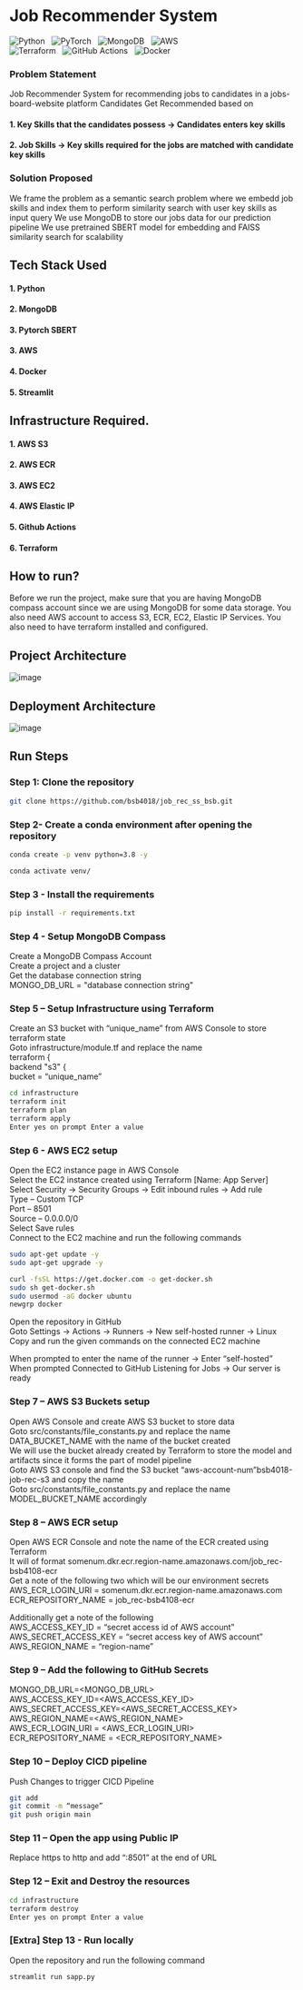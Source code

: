 # Job Recommender System

![Python](https://img.shields.io/badge/python-3670A0?style=for-the-badge&logo=python&logoColor=ffdd54) &nbsp; ![PyTorch](https://img.shields.io/badge/PyTorch-%23EE4C2C.svg?style=for-the-badge&logo=PyTorch&logoColor=white) &nbsp; ![MongoDB](https://img.shields.io/badge/MongoDB-%234ea94b.svg?style=for-the-badge&logo=mongodb&logoColor=white) &nbsp; ![AWS](https://img.shields.io/badge/AWS-%23FF9900.svg?style=for-the-badge&logo=amazon-aws&logoColor=white) &nbsp; <br> ![Terraform](https://img.shields.io/badge/terraform-%235835CC.svg?style=for-the-badge&logo=terraform&logoColor=white) &nbsp; ![GitHub Actions](https://img.shields.io/badge/github%20actions-%232671E5.svg?style=for-the-badge&logo=githubactions&logoColor=white) &nbsp; ![Docker](https://img.shields.io/badge/docker-%230db7ed.svg?style=for-the-badge&logo=docker&logoColor=white)


### Problem Statement
Job Recommender System for recommending jobs to candidates in a jobs-board-website platform
Candidates Get Recommended based on
#### 1. Key Skills that the candidates possess -> Candidates enters key skills
#### 2. Job Skills -> Key skills required for the jobs are matched with candidate key skills

### Solution Proposed
We frame the problem as a semantic search problem where we embedd job skills and index them to perform similarity search with user key skills as input query
We use MongoDB to store our jobs data for our prediction pipeline
We use pretrained SBERT model for embedding and FAISS similarity search for scalability

## Tech Stack Used
#### 1. Python 
#### 2. MongoDB
#### 3. Pytorch SBERT
#### 3. AWS
#### 4. Docker 
#### 5. Streamlit


## Infrastructure Required.
#### 1. AWS S3
#### 2. AWS ECR
#### 3. AWS EC2
#### 4. AWS Elastic IP
#### 5. Github Actions
#### 6. Terraform


## How to run?
Before we run the project, make sure that you are having MongoDB compass account since we are using MongoDB for some data storage. You also need AWS account to access S3, ECR, EC2, Elastic IP Services. You also need to have terraform installed and configured.


## Project Architecture
![image](https://github.com/bsb4018/job_rec_ss_bsb/blob/main/docs/hld.png)

## Deployment Architecture
![image](https://github.com/bsb4018/job_rec_ss_bsb/blob/main/docs/deployment.png)

## Run Steps

### Step 1: Clone the repository
```bash
git clone https://github.com/bsb4018/job_rec_ss_bsb.git
```

### Step 2- Create a conda environment after opening the repository

```bash
conda create -p venv python=3.8 -y
```

```bash
conda activate venv/
```

### Step 3 - Install the requirements
```bash
pip install -r requirements.txt
```


### Step 4 - Setup MongoDB Compass

Create a MongoDB Compass Account <br>
Create a project and a cluster <br>
Get the database connection string <br>
MONGO_DB_URL = "database connection string"


### Step 5 – Setup Infrastructure using Terraform

Create an S3 bucket with “unique_name” from AWS Console to store terraform state <br>
Goto infrastructure/module.tf and replace the name <br>
terraform { <br>
   backend "s3" { <br>
    bucket = “unique_name” <br>

```bash
cd infrastructure
terraform init
terraform plan
terraform apply
Enter yes on prompt Enter a value
```

### Step 6 - AWS EC2 setup

Open the EC2 instance page in AWS Console <br>
Select the EC2 instance created using Terraform [Name: App Server] <br>
Select Security -> Security Groups -> Edit inbound rules -> Add rule <br>
Type – Custom TCP <br>
Port – 8501 <br>
Source – 0.0.0.0/0 <br>
Select Save rules <br>
Connect to the EC2 machine and run the following commands

```bash
sudo apt-get update -y
sudo apt-get upgrade -y

curl -fsSL https://get.docker.com -o get-docker.sh
sudo sh get-docker.sh
sudo usermod -aG docker ubuntu
newgrp docker
```

Open the repository in GitHub <br>
Goto Settings -> Actions -> Runners -> New self-hosted runner -> Linux <br>
Copy and run the given commands on the connected EC2 machine <br>

When prompted to enter the name of the runner -> Enter “self-hosted” <br>
When prompted Connected to GitHub Listening for Jobs -> Our server is ready 


### Step 7 – AWS S3 Buckets setup

Open AWS Console and create AWS S3 bucket to store data <br>
Goto src/constants/file_constants.py and replace the name DATA_BUCKET_NAME with the name of the bucket created <br>
We will use the bucket already created by Terraform to store the model and artifacts since it forms the part of model pipeline <br>
Goto AWS S3 console and find the S3 bucket “aws-account-num”bsb4018-job-rec-s3 and copy the name <br>
Goto src/constants/file_constants.py and replace the name MODEL_BUCKET_NAME accordingly


### Step 8 – AWS ECR setup

Open AWS ECR Console and note the name of the ECR created using Terraform <br>
It will of format somenum.dkr.ecr.region-name.amazonaws.com/job_rec-bsb4108-ecr <br>
Get a note of the following two which will be our environment secrets <br>
AWS_ECR_LOGIN_URI = somenum.dkr.ecr.region-name.amazonaws.com <br>
ECR_REPOSITORY_NAME = job_rec-bsb4108-ecr <br>

Additionally get a note of the following <br>
AWS_ACCESS_KEY_ID = “secret access id of AWS account” <br>
AWS_SECRET_ACCESS_KEY = “secret access key of AWS account” <br>
AWS_REGION_NAME = “region-name”


### Step 9 – Add the following to GitHub Secrets

MONGO_DB_URL=<MONGO_DB_URL> <br>
AWS_ACCESS_KEY_ID=<AWS_ACCESS_KEY_ID> <br>
AWS_SECRET_ACCESS_KEY=<AWS_SECRET_ACCESS_KEY> <br>
AWS_REGION_NAME=<AWS_REGION_NAME> <br>
AWS_ECR_LOGIN_URI = <AWS_ECR_LOGIN_URI> <br>
ECR_REPOSITORY_NAME = <ECR_REPOSITORY_NAME> 

### Step 10 – Deploy CICD pipeline

Push Changes to trigger CICD Pipeline
```bash
git add
git commit -m “message”
git push origin main
```

### Step 11 – Open the app using Public IP
Replace https to http and add “:8501” at the end of URL


### Step 12 – Exit and Destroy the resources

```bash
cd infrastructure
terraform destroy
Enter yes on prompt Enter a value
```

### [Extra] Step 13 - Run locally
Open the repository and run the following command
```bash
streamlit run sapp.py
```